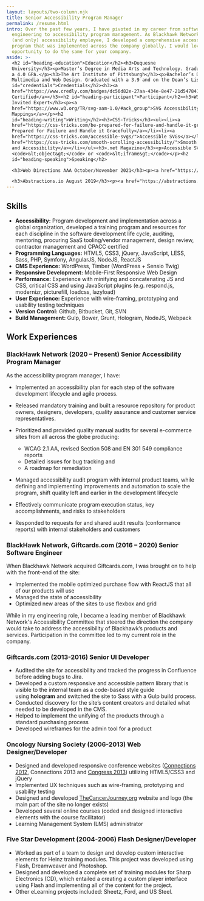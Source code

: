 ```yaml
---
layout: layouts/two-column.njk
title: Senior Accessibility Program Manager
permalink: /resume.html
intro: Over the past few years, I have pivoted in my career from software
  engineering to accessibility program management. As Blackhawk Network’s first
  (and only) accessibility employee, I developed a comprehensive accessibility
  program that was implemented across the company globally. I would love the
  opportunity to do the same for your company.
aside: >-
  <h2 id="heading-education">Education</h2><h3>Duquesne
  University</h3><p>Master’s Degree in Media Arts and Technology. Graduated with
  a 4.0 GPA.</p><h3>The Art Institute of Pittsburgh</h3><p>Bachelor’s Degree in
  Multimedia and Web Design. Graduated with a 3.9 and on the Dean’s List.</p><h2
  id="credentials">Credentials</h2><h3><a
  href="https://www.credly.com/badges/dc56d82e-27aa-434e-8e47-21d547841a69/public_url">CPACC
  Certified</a></h3><h2 id="heading-participant">Participant</h2><h3>W3C –
  Invited Expert</h3><p><a
  href="https://www.w3.org/TR/svg-aam-1.0/#ack_group">SVG Accessibility API
  Mappings</a></p><h2
  id="heading-writing">Writing</h2><h3>CSS-Tricks</h3><ul><li><a
  href="https://css-tricks.com/be-prepared-for-failure-and-handle-it-gracefully/">Be
  Prepared for Failure and Handle it Gracefully</a></li><li><a
  href="https://css-tricks.com/accessible-svgs/">Accessible SVGs</a></li><li><a
  href="https://css-tricks.com/smooth-scrolling-accessibility/">Smooth Scrolling
  and Accessibility</a></li></ul><h3>.net Magazine</h3><p>Accessible SVG using
  <code>&lt;object&gt;</code> or <code>&lt;iframe&gt;</code></p><h2
  id="heading-speaking">Speaking</h2>

  <h3>Web Directions AAA October/November 2021</h3><p><a href="https://webdirections.org/aaa21/speakers/heather-migliorisi.php">Accessible SVGs</a></p>

  <h3>Abstractions.io August 2019</h3><p><a href="https://abstractions.io/schedule/#Easy%20Peasy%20Accessibility-Heather%20Migliorisi">Easy Peasy Accessibility</a></p><h3>Wordcamp Pittsburgh September 2016</h3><p><a href="https://2016.pittsburgh.wordcamp.org/session/make-wordpress-accessible/">Make WordPress Accessible</a></p><h3>Abstractions.io August 2016</h3><p><a href="https://web.archive.org/web/20160811174223/http://abstractions.io/schedule/#session-full-32">Accessible SVGs</a></p><h3>OSCON Online June 2016</h3><p><a href="http://conferences.oreilly.com/oscon/open-source-us/public/schedule/detail/48453">Make Your Awesome Things Accessible</a></p><h3>Elements June 2016</h3><p><a href="https://web.archive.org/web/20160602204318/https://elements.psu.edu/">Accessibility Implied</a></p><h3>OSCON May 2016</h3><p><a href="https://web.archive.org/web/20161220162925/http://conferences.oreilly.com/oscon/oscon-tx-2016/public/schedule/detail/48453">Make Your Awesome Things Accessible</a></p><h3>CSS Dev Conf 2015</h3><p><a href="https://cssdevconf2015.sched.org/event/3oU2/accessibility-a11ycss">acCeSSibility</a></p><h3>Refresh Pittsburgh</h3><ul><li><a href="https://web.archive.org/web/20210519001736/http://www.refreshpittsburgh.org/2016/01/january-2016-meetup/">An Inclusive Web</a>&nbsp;– Thursday, January 28th, 2016</li><li><a href="https://web.archive.org/web/20210518233949/http://www.refreshpittsburgh.org/2014/09/pittsburgh-accessibility-group-joint-meetup-sept-2014/">Web Accessibility: Overlooked &amp; Unaccounted For</a>&nbsp;– September, 2014</li><li><a href="https://web.archive.org/web/20210519002731/http://www.refreshpittsburgh.org/2013/08/august-2013-meetup/">User Testing: The Secret Sauce To Great Meetings</a>&nbsp;– August, 2013</li></ul>
---
```

## Skills

* **Accessibility:** Program development and implementation across a global organization, developed a training program and resources for each discipline in the software development life cycle, auditing, mentoring, procuring SaaS tooling/vendor management, design review, contractor management and CPACC certified
* **Programming Languages:** HTML5, CSS3, jQuery, JavaScript, LESS, Sass, PHP, Symfony, AngularJS, NodeJS, ReactJS
* **CMS Experience:** WordPress, Timber (WordPress + Sensio Twig)
* **Responsive Development:** Mobile-First Responsive Web Design
* **Performance:** Experience with minifying and concatenating JS and CSS, critical CSS and using JavaScript plugins (e.g. respond.js, modernizr, picturefill, loadcss, lazyload)
* **User Experience:** Experience with wire-framing, prototyping and usability testing techniques
* **Version Control:** Github, Bitbucket, Git, SVN
* **Build Management:** Gulp, Bower, Grunt, Hologram, NodeJS, Webpack

## Work Experiences

### BlackHawk Network (2020 – Present) Senior Accessibility Program Manager

As the accessibility program manager, I have:

* Implemented an accessibility plan for each step of the software development lifecycle and agile process.
* Released mandatory training and built a resource repository for product owners, designers, developers, quality assurance and customer service representatives.
* Prioritized and provided quality manual audits for several e-commerce sites from all across the globe producing:

  * WCAG 2.1 AA, revised Section 508 and EN 301 549 compliance reports
  * Detailed issues for bug tracking and
  * A roadmap for remediation

* Managed accessibility audit program with internal product teams, while defining and implementing improvements and automation to scale the program, shift quality left and earlier in the development lifecycle
* Effectively communicate program execution status, key accomplishments, and risks to stakeholders
* Responded to requests for and shared audit results (conformance reports) with internal stakeholders and customers

### BlackHawk Network, Giftcards.com (2016 – 2020) Senior Software Engineer

When Blackhawk Network acquired Giftcards.com, I was brought on to help with the front-end of the site:

* Implemented the mobile optimized purchase flow with ReactJS that all of our products will use
* Managed the state of accessibility
* Optimized new areas of the sites to use flexbox and grid

While in my engineering role, I became a leading member of Blackhawk Network's Accessibility Committee that steered the direction the company would take to address the accessibility of Blackhawk’s products and services. Participation in the committee led to my current role in the company.

### Giftcards.com (2013-2016) Senior UI Developer

* Audited the site for accessibility and tracked the progress in Confluence before adding bugs to Jira.
* Developed a custom responsive and accessible pattern library that is visible to the internal team as a code-based style guide using **hologram** and switched the site to Sass with a Gulp build process.
* Conducted discovery for the site’s content creators and detailed what needed to be developed in the CMS.
* Helped to implement the unifying of the products through a standard purchasing process
* Developed wireframes for the admin tool for a product

### Oncology Nursing Society (2006-2013) Web Designer/Developer

* Designed and developed responsive conference websites ([Connections 2012](https://web.archive.org/web/20120930071721/http://connections.ons.org:80/), Connections 2013 and [Congress 2013](https://web.archive.org/web/20130605025615/http://ibuilder.ons.org)) utilizing HTML5/CSS3 and jQuery
* Implemented UX techniques such as wire-framing, prototyping and usability testing
* Designed and developed [TheCancerJourney.org](https://web.archive.org/web/20140106071808/http://thecancerjourney.org/ "Thank you, way back machine!!!") website and logo (the main part of the site no longer exists)
* Developed several online courses (coded and designed interactive elements with the course facilitator)
* Learning Management System (LMS) administrator

### Five Star Development (2004-2006) Flash Designer/Developer

* Worked as part of a team to design and develop custom interactive elements for Heinz training modules. This project was developed using Flash, Dreamweaver and Photoshop.
* Designed and developed a complete set of training modules for Sharp Electronics (CD), which entailed a creating a custom player interface using Flash and implementing all of the content for the project.
* Other eLearning projects included: Sheetz, Ford, and US Steel.

